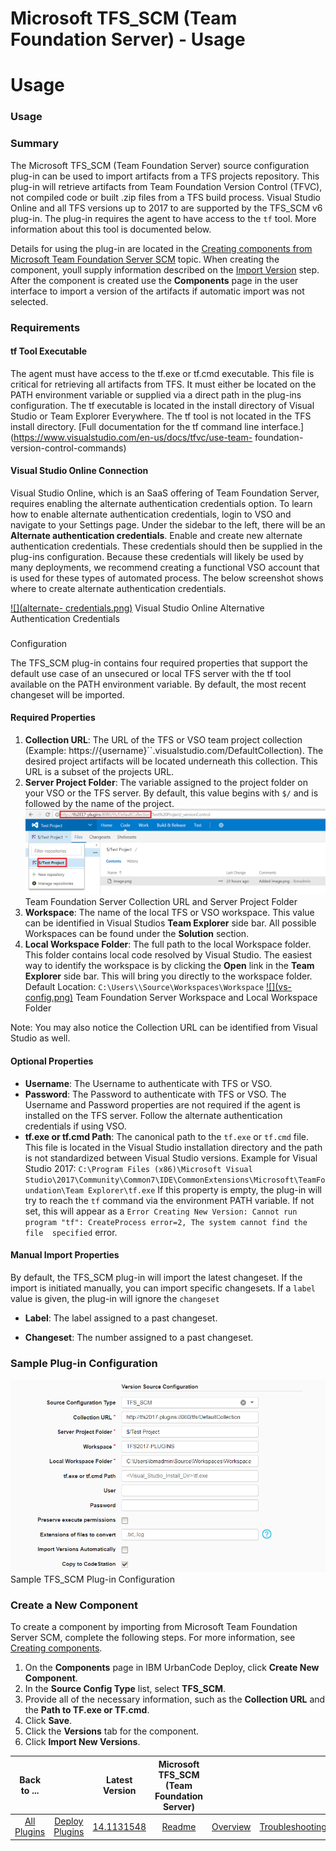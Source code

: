 
Microsoft TFS_SCM (Team Foundation Server) - Usage
==================================================

# Usage



### Usage




 


### Summary



The Microsoft TFS\_SCM (Team Foundation Server) source configuration plug-in can be 
used to import artifacts from a TFS projects repository. This plug-in will retrieve artifacts from Team Foundation 
Version Control (TFVC), not compiled code or built .zip files from a TFS build process. Visual Studio Online and all TFS
 versions up to 2017 to are supported by the TFS\_SCM v6 plug-in. The plug-in requires the agent to have access to the 
`tf` tool. More information about this tool is documented below.


Details for using the plug-in are located in the 
[Creating components from Microsoft Team Foundation Server 
SCM](http://www.ibm.com/support/knowledgecenter/SS4GSP_6.1.1/com.ibm.udeploy.doc/topics/comp_create_TFS_SCM.html) topic.
 When creating the component, youll supply information described on the [Import 
Version](https://www.urbancode.com/plugindoc/ibmucd/file-system/4-2/steps/#import_version) step. After the component is 
created use the **Components** page in the user interface to import a version of the artifacts if automatic import was 
not selected.


### Requirements


#### tf Tool Executable



The agent must have access to the tf.exe or tf.cmd 
executable. This file is critical for retrieving all artifacts from TFS. It must either be located on the PATH 
environment variable or supplied via a direct path in the plug-ins configuration. The tf executable is located in the 
install directory of Visual Studio or Team Explorer Everywhere. The tf tool is not located in the TFS install directory.
 [Full documentation for the tf command line interface.](https://www.visualstudio.com/en-us/docs/tfvc/use-team-
foundation-version-control-commands)



#### Visual Studio Online Connection



Visual Studio Online, which is an SaaS 
offering of Team Foundation Server, requires enabling the alternate authentication credentials option. To learn how to 
enable alternate authentication credentials, login to VSO and navigate to your Settings page. Under the sidebar to the 
left, there will be an **Alternate authentication credentials**. Enable and create new alternate authentication 
credentials. These credentials should then be supplied in the plug-ins configuration. Because these credentials will 
likely be used by many deployments, we recommend creating a functional VSO account that is used for these types of 
automated process. The below screenshot shows where to create alternate authentication credentials.



[![](alternate-
credentials.png)](alternate-credentials.png)
Visual Studio Online Alternative Authentication Credentials



### 
Configuration



The TFS\_SCM plug-in contains four required properties that support the default use case of an 
unsecured or local TFS server with the tf tool available on the PATH environment variable. By default, the most recent 
changeset will be imported.


#### Required Properties


1. **Collection URL**: The URL of the TFS or VSO team project 
collection (Example: https://{username}``.visualstudio.com/DefaultCollection). The desired project artifacts will be 
located underneath this collection. This URL is a subset of the projects URL.
2. **Server Project Folder**: The variable
 assigned to the project folder on your VSO or the TFS server. By default, this value begins with `$/` and is followed 
by the name of the project.
[![](tfs-config.png)](tfs-config.png)
Team Foundation Server Collection URL and Server 
Project Folder
3. **Workspace**: The name of the local TFS or VSO workspace. This value can be identified in Visual 
Studios **Team Explorer** side bar. All possible Workspaces can be found under the **Solution** section.
4. **Local 
Workspace Folder**: The full path to the local Workspace folder. This folder contains local code resolved by Visual 
Studio. The easiest way to identify the workspace is by clicking the **Open** link in the **Team Explorer** side bar. 
This will bring you directly to the workspace folder. Default Location: `C:\Users\\Source\Workspaces\Workspace`
[![](vs-
config.png)](vs-config.png)
Team Foundation Server Workspace and Local Workspace Folder




Note: You may also notice 
the Collection URL can be identified from Visual Studio as well.


#### Optional Properties


* **Username**: The 
Username to authenticate with TFS or VSO.
* **Password**: The Password to authenticate with TFS or VSO. The Username and
 Password properties are not required if the agent is installed on the TFS server. Follow the alternate authentication 
credentials if using VSO.
* **tf.exe or tf.cmd Path**: The canonical path to the `tf.exe` or `tf.cmd` file. This file is
 located in the Visual Studio installation directory and the path is not standardized between Visual Studio versions. 
Example for Visual Studio 2017: `C:\Program Files (x86)\Microsoft Visual 
Studio\2017\Community\Common7\IDE\CommonExtensions\Microsoft\TeamFoundation\Team Explorer\tf.exe`
 If this property is 
empty, the plug-in will try to reach the `tf` command via the environment PATH variable. If not set, this will appear as
 a `Error Creating New Version: Cannot run program "tf": CreateProcess error=2, The system cannot find the file 
specified` error.




#### Manual Import Properties


By default, the TFS\_SCM plug-in will import the latest changeset.
 If the import is initiated manually, you can import specific changesets. If a `label` value is given, the plug-in will 
ignore the `changeset`



- **Label**: The label assigned to a past changeset.

- **Changeset**: The number assigned to 
a past changeset.

### Sample Plug-in Configuration


[![](tfs-scm-config.png)](tfs-scm-config.png)
Sample TFS\_SCM 
Plug-in Configuration



### Create a New Component



To create a component by importing from Microsoft Team Foundation
 Server SCM, complete the following steps. For more information, see [Creating 
components](http://www.ibm.com/support/knowledgecenter/SS4GSP_6.1.1/com.ibm.udeploy.doc/topics/comp_create.html 
"Creating components").


1. On the **Components** page in IBM UrbanCode Deploy, click **Create New Component**.
2. In 
the **Source Config Type** list, select **TFS\_SCM**.
3. Provide all of the necessary information, such as the 
**Collection URL** and the **Path to TF.exe or TF.cmd**.
4. Click **Save**.
5. Click the **Versions** tab for the 
component.
6. Click **Import New Versions**.


|Back to ...||Latest Version|Microsoft TFS_SCM (Team Foundation Server) |||||
| :---: | :---: | :---: | :---: | :---: | :---: | :---: | :---: |
|[All Plugins](../../index.md)|[Deploy Plugins](../README.md)|[14.1131548]()|[Readme](README.md)|[Overview](overview.md)|[Troubleshooting](troubleshooting.md)|[Settings](settings.md)|[Downloads](downloads.md)|
